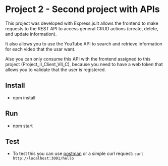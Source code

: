 # Project 2 - Second project with APIs
This project was developed with Express.js.It allows the frontend to make requests to the REST 
API to access general CRUD actions (create, delete, and update information).

It also allows you to use the YouTube API to search and retrieve information for each video that the usar want.

Also you can only consume this API with the frontend assigned to this project (Project_II_Client_VII_C), 
because you need to have a web token that allows you to validate that the user is registered.

## Install

- npm install

## Run

- npm start

## Test

- To test this you can use [postman](https://www.postman.com/) or a simple curl request: `curl http://localhost:3001/hello`
